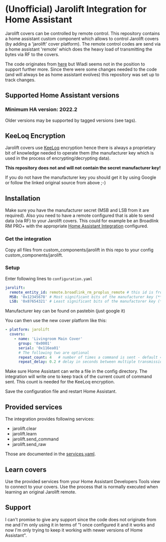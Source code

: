 # (Unofficial) Jarolift Integration for Home Assistant

Jarolift covers can be controlled by remote control. This repository contains a
home assistant custom component which allows to control Jarolift covers (by adding a 'jarolift' cover platform).
The remote control codes are send via a home assistant 'remote' which does the
heavy load of transmitting the bytes via RF to the covers.

The code originates from [here](https://community.home-assistant.io/t/control-of-jarolift-covers-using-broadlink-rm-pro/35600)
but Wladi seems not in the position to support further more. Since there were some
changes needed to the code (and will always be as home assistant evolves) this repository
was set up to track changes.

## Supported Home Assistant versions

### Minimum HA version: 2022.2
Older versions may be supported by tagged versions (see tags).

## KeeLoq Encryption

Jarolift covers use [KeeLoq](https://en.wikipedia.org/wiki/KeeLoq) encryption hence there is always a
proprietary bit of knowledge needed to operate them (the manufacturer key which is used in the process
of encrypting/decrypting data).

**This repository does not and will not contain the secret manufacturer key!**

If you do not have the manufacturer key you should get it by using Google or follow the linked original source from above ;-)

## Installation

Make sure you have the manufacturer secret (MSB and LSB from it are required).
Also you need to have a remote configured that is able to send data (via RF) to your Jarolift covers.
This could for example be an Broadlink RM PRO+ with the appropriate [Home Assistant Integration](https://www.home-assistant.io/integrations/broadlink/)
configured.

### Get the integration

Copy all files from custom_components/jarolift in this repo to your config custom_components/jarolift.

### Setup

Enter following lines to `configuration.yaml`

```yaml
jarolift:
  remote_entity_id: remote.broadlink_rm_proplus_remote # this id is from the device of the remote integration representing the remote to send command with
  MSB: '0x12345678' # Most significant bits of the manufacturer key (**0x12345678 is not the correct value!**)
  LSB: '0x87654321' # Least significant bits of the manufactorer key (**0x87654321 is not the correct value!**)
```
Manufacturer key can be found on pastebin (just google it)

You can then use the new cover platform like this:
```yaml
- platform: jarolift
  covers:
    - name: 'Livingroom Main Cover'
      group: '0x0001'
      serial: '0x116ea01'
      # The following two are optional
      repeat_count: 4	# number of times a command is sent - default = 0
      repeat_delay: 0.2 # delay in seconds between multiple transmissions - default = 0.2
```

Make sure Home Assistant can write a file in the config directory. The integration will write one to keep
track of the current count of command sent. This count is needed for the KeeLoq encryption.

Save the configuration file and restart Home Assistant.

## Provided services
The integration provides following services:
* jarolift.clear
* jarolift.learn
* jarolift.send_command
* jarolift.send_raw

Those are documented in the [services.yaml](https://github.com/4cc8783b/hass-jarolift/blob/main/custom_components/jarolift/services.yaml).

## Learn covers

Use the provided services from your Home Assistant Developers Tools view to connect to your covers. Use the process that is normally executed when
learning an original Jarolift remote.

## Support
I can't promise to give any support since the code does not originate from me and I'm only using it in terms of "I once configured it and it works and now
I'm only trying to keep it working with newer versions of Home Assistant".
